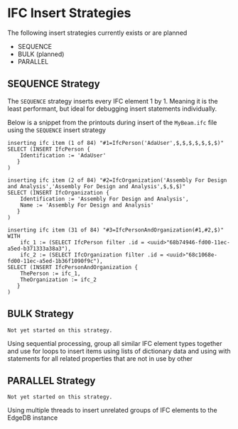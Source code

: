 # IFC Insert Strategies

The following insert strategies currently exists or are planned

* SEQUENCE
* BULK (planned)
* PARALLEL

## SEQUENCE Strategy

The `SEQUENCE` strategy inserts every IFC element 1 by 1. Meaning it is the least performant,
but ideal for debugging insert statements individually.

Below is a snippet from the printouts during insert of the `MyBeam.ifc` file using the `SEQUENCE` insert strategy


```text
inserting ifc item (1 of 84) "#1=IfcPerson('AdaUser',$,$,$,$,$,$,$)"
SELECT (INSERT IfcPerson {
    Identification := 'AdaUser'
   }
)
```

```text
inserting ifc item (2 of 84) "#2=IfcOrganization('Assembly For Design and Analysis','Assembly For Design and Analysis',$,$,$)"
SELECT (INSERT IfcOrganization {
    Identification := 'Assembly For Design and Analysis',
    Name := 'Assembly For Design and Analysis'
   }
)
```

```text
inserting ifc item (31 of 84) "#3=IfcPersonAndOrganization(#1,#2,$)"
WITH
    ifc_1 := (SELECT IfcPerson filter .id = <uuid>"68b74946-fd00-11ec-a5ed-b371333a38a3"),
    ifc_2 := (SELECT IfcOrganization filter .id = <uuid>"68c1068e-fd00-11ec-a5ed-1b36f1090f9c"),
SELECT (INSERT IfcPersonAndOrganization {
    ThePerson := ifc_1,
    TheOrganization := ifc_2
   }
)
```


## BULK Strategy

```{note}
Not yet started on this strategy.
``` 

Using sequential processing, group all similar IFC element types together and use for loops to insert
items using lists of dictionary data and using with statements for all related properties that are not in use by other  


## PARALLEL Strategy

```{note}
Not yet started on this strategy.
``` 

Using multiple threads to insert unrelated groups of IFC elements to the EdgeDB instance 